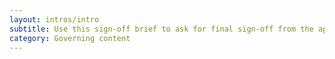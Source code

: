```yaml
---
layout: intros/intro
subtitle: Use this sign-off brief to ask for final sign-off from the approver. Ensure you select all the supporting checks as having been done.
category: Governing content
---
```

